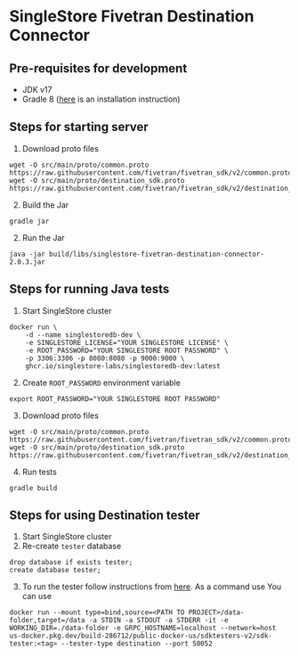 # SingleStore Fivetran Destination Connector

## Pre-requisites for development

- JDK v17
- Gradle 8 ([here](https://gradle.org/install/#manually) is an installation instruction)

## Steps for starting server

1. Download proto files

```
wget -O src/main/proto/common.proto https://raw.githubusercontent.com/fivetran/fivetran_sdk/v2/common.proto
wget -O src/main/proto/destination_sdk.proto https://raw.githubusercontent.com/fivetran/fivetran_sdk/v2/destination_sdk.proto
```

2. Build the Jar

```
gradle jar
```

2. Run the Jar

```
java -jar build/libs/singlestore-fivetran-destination-connector-2.0.3.jar
```

## Steps for running Java tests

1. Start SingleStore cluster

```
docker run \
    -d --name singlestoredb-dev \
    -e SINGLESTORE_LICENSE="YOUR SINGLESTORE LICENSE" \
    -e ROOT_PASSWORD="YOUR SINGLESTORE ROOT PASSWORD" \
    -p 3306:3306 -p 8080:8080 -p 9000:9000 \
    ghcr.io/singlestore-labs/singlestoredb-dev:latest
```

2. Create `ROOT_PASSWORD` environment variable

```
export ROOT_PASSWORD="YOUR SINGLESTORE ROOT PASSWORD"
```

3. Download proto files

```
wget -O src/main/proto/common.proto https://raw.githubusercontent.com/fivetran/fivetran_sdk/v2/common.proto
wget -O src/main/proto/destination_sdk.proto https://raw.githubusercontent.com/fivetran/fivetran_sdk/v2/destination_sdk.proto
```

4. Run tests

```
gradle build
```

## Steps for using Destination tester

1. Start SingleStore cluster
2. Re-create `tester` database

```
drop database if exists tester;
create database tester;
```

3. To run the tester follow instructions
   from [here](https://github.com/fivetran/fivetran_sdk/blob/v2/tools/destination-connector-tester/README.md). As a
   command use You can use

```
docker run --mount type=bind,source=<PATH TO PROJECT>/data-folder,target=/data -a STDIN -a STDOUT -a STDERR -it -e WORKING_DIR=./data-folder -e GRPC_HOSTNAME=localhost --network=host us-docker.pkg.dev/build-286712/public-docker-us/sdktesters-v2/sdk-tester:<tag> --tester-type destination --port 50052
```
